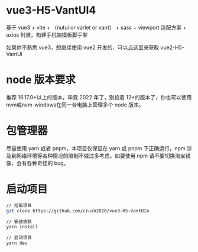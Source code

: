 # vue3-H5-VantUI4

基于 vue3 + vite + （nutui or varlet or vant） + sass + viewport 适配方案 + axios 封装，构建手机端模板脚手架

如果你不熟悉 vue3，想继续使用 vue2 开发的，可以[点这里](https://github.com/crush2020/vue2-H5-VantUi)来获取 vue2-H5-VantUi

# node 版本要求

推荐 16.17.0+以上的版本，毕竟 2022 年了，别掐着 12+的版本了，你也可以使用nvm或nvm-windows在同一台电脑上管理多个 node 版本。

# 包管理器

尽量使用 yarn 或者 pnpm，本项目仅保证在 yarn 或 pnpm 下正确运行，npm 涉及到网络环境等各种情况的限制不做过多考虑。如要使用 npm 请不要切换淘宝镜像，会有各种奇怪的 bug。

# 启动项目

```bash
// 拉取项目
git clone https://github.com/crush2020/vue3-H5-VantUI4

// 安装依赖
yarn install

// 启动项目
yarn dev
```
